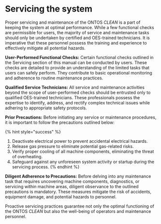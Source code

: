 # Servicing the system

Proper servicing and maintenance of the ONTOS _CLEAN_ is a part of keeping the system at optimal performance. While a few functional checks are permissible for users, the majority of service and maintenance tasks should only be undertaken by certified and OES-trained technicians. It is imperative that these personnel possess the training and experience to effectively mitigate all potential hazards.

**User-Performed Functional Checks:** Certain functional checks outlined in the Servicing section of this manual can be conducted by users. These checks are detailed to provide an understanding of the limited tasks that users can safely perform. They contribute to basic operational monitoring and adherence to routine maintenance practices.

**Qualified Service Technicians:** All service and maintenance activities beyond the scope of user-performed checks should be entrusted only to qualified OES-trained technicians. These professionals possess the expertise to identify, address, and rectify complex technical issues while adhering to appropriate safety protocols.

**Prior Precautions:** Before initiating any service or maintenance procedures, it is important to follow the precautions outlined below:

{% hint style="success" %}
1. Deactivate electrical power to prevent accidental electrical hazards.
2. Release gas pressure to eliminate potential gas-related risks.
3. Verify proper cooling of all machine components, eliminating the threat of overheating.
4. Safeguard against any unforeseen system activity or startup during the servicing process.
{% endhint %}

**Diligent Adherence to Precautions:** Before delving into any maintenance task that requires uncovering machine components, diagnostics, or servicing within machine areas, diligent observance to the outlined precautions is mandatory. These measures mitigate the risk of accidents, equipment damage, and potential hazards to personnel.

Proactive servicing practices guarantee not only the optimal functioning of the ONTOS _CLEAN_ but also the well-being of operators and maintenance personnel.
